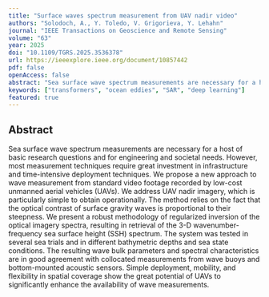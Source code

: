 ```yaml
---
title: "Surface waves spectrum measurement from UAV nadir video"
authors: "Solodoch, A., Y. Toledo, V. Grigorieva, Y. Lehahn"
journal: "IEEE Transactions on Geoscience and Remote Sensing"
volume: "63"
year: 2025
doi: "10.1109/TGRS.2025.3536378"
url: https://ieeexplore.ieee.org/document/10857442
pdf: false
openAccess: false
abstract: "Sea surface wave spectrum measurements are necessary for a host of basic research questions and for engineering and societal needs. However, most measurement techniques require great investment in infrastructure and time-intensive deployment techniques. We propose a new approach to wave measurement from standard video footage recorded by low-cost unmanned aerial vehicles (UAVs). We address UAV nadir imagery, which is particularly simple to obtain operationally. The method relies on the fact that the optical contrast of surface gravity waves is proportional to their steepness. We present a robust methodology of regularized inversion of the optical imagery spectra, resulting in retrieval of the 3-D wavenumber-frequency sea surface height (SSH) spectrum. The system was tested in several sea trials and in different bathymetric depths and sea state conditions. The resulting wave bulk parameters and spectral characteristics are in good agreement with collocated measurements from wave buoys and bottom-mounted acoustic sensors. Simple deployment, mobility, and flexibility in spatial coverage show the great potential of UAVs to significantly enhance the availability of wave measurements."
keywords: ["transformers", "ocean eddies", "SAR", "deep learning"]
featured: true
---
```


## Abstract

Sea surface wave spectrum measurements are necessary for a host of basic research questions and for engineering and societal needs. However, most measurement techniques require great investment in infrastructure and time-intensive deployment techniques. We propose a new approach to wave measurement from standard video footage recorded by low-cost unmanned aerial vehicles (UAVs). We address UAV nadir imagery, which is particularly simple to obtain operationally. The method relies on the fact that the optical contrast of surface gravity waves is proportional to their steepness. We present a robust methodology of regularized inversion of the optical imagery spectra, resulting in retrieval of the 3-D wavenumber-frequency sea surface height (SSH) spectrum. The system was tested in several sea trials and in different bathymetric depths and sea state conditions. The resulting wave bulk parameters and spectral characteristics are in good agreement with collocated measurements from wave buoys and bottom-mounted acoustic sensors. Simple deployment, mobility, and flexibility in spatial coverage show the great potential of UAVs to significantly enhance the availability of wave measurements.
